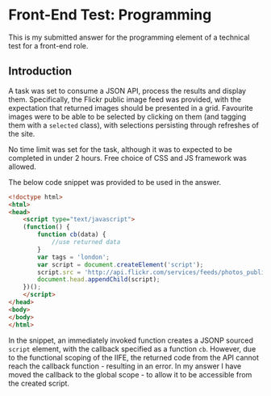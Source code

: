 # Front-End Test: Programming
This is my submitted answer for the programming element of a technical test for a front-end role.
## Introduction
A task was set to consume a JSON API, process the results and display them. Specifically, the Flickr public image feed was provided, with the expectation that returned images should be presented in a grid. Favourite images were to be able to be selected by clicking on them (and tagging them with a `selected` class), with selections persisting through refreshes of the site.

No time limit was set for the task, although it was to expected to be completed in under 2 hours. Free choice of CSS and JS framework was allowed.

The below code snippet was provided to be used in the answer.
```html
<!doctype html>
<html>
<head>
    <script type="text/javascript">
    (function() {
        function cb(data) {
            //use returned data
        }
        var tags = 'london';
        var script = document.createElement('script');
        script.src = 'http://api.flickr.com/services/feeds/photos_public.gne?format=json&jsoncallback=cb&tags=' + tags;
        document.head.appendChild(script);
    })();
    </script>
</head>
<body>
</body>
</html>
```
In the snippet, an immediately invoked function creates a JSONP sourced `script` element, with the callback specified as a function `cb`. However, due to the functional scoping of the IIFE, the returned code from the API cannot reach the callback function - resulting in an error. In my answer I have moved the callback to the global scope - to allow it to be accessible from the created script.